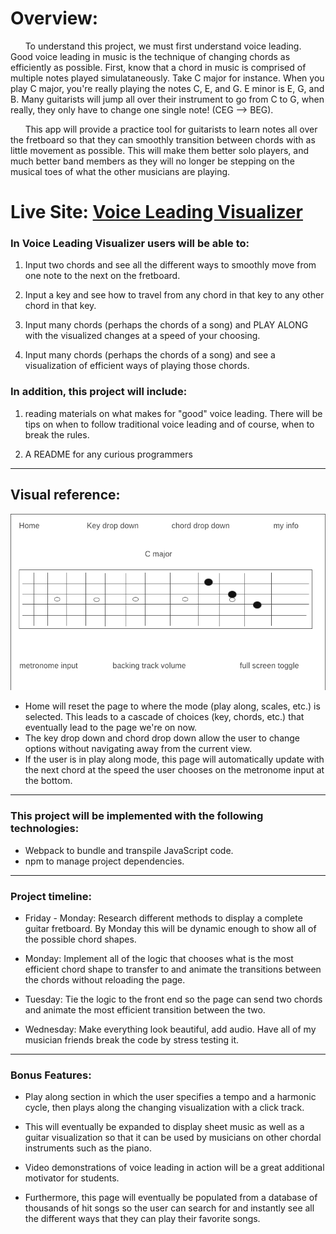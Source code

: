 
# Overview: 

&nbsp;&nbsp;&nbsp;&nbsp;&nbsp;&nbsp;To understand this project, we must first understand voice leading. Good 
voice leading in music is the technique of changing chords as 
efficiently as possible. First, know that a chord in music is comprised of 
multiple notes played simulataneously. Take C major for instance. When you 
play C major, you're really playing the notes C, E, and G. E minor is E, G,
and B. Many guitarists will jump all over their instrument to go from C to G,
when really, they only have to change one single note! (CEG --> BEG). 

&nbsp;&nbsp;&nbsp;&nbsp;&nbsp;&nbsp;This app will provide a practice tool for guitarists to learn notes all over 
the fretboard so that they can smoothly transition between chords with as 
little movement as possible. This will make them better solo players, and 
much better band members as they will no longer be stepping on the musical
toes of what the other musicians are playing. 

# Live Site: [Voice Leading Visualizer](https://eddymarshall.github.io/Voice_Leading_Visualizer/)


### In Voice Leading Visualizer users will be able to:
1. Input two chords and see all the different ways to smoothly move from one 
    note to the next on the fretboard.

2. Input a key and see how to travel from any chord in that key to any other 
    chord in that key.

3. Input many chords (perhaps the chords of a song) and PLAY ALONG with the 
    visualized changes at a speed of your choosing. 

4. Input many chords (perhaps the chords of a song) and see a visualization of 
    efficient ways of playing those chords.



### In addition, this project will include:
1. reading materials on what makes for "good" voice leading. There will be tips on when to follow traditional voice leading and of course, when to break the rules.

2. A README for any curious programmers

__________________________________________________________________________________________
## Visual reference:
![Here is a wireframe of the main page](wireframe.png)

* Home will reset the page to where the mode (play along, scales, etc.) is selected. This leads to a cascade of choices (key, chords, etc.) that eventually lead to the page we're on now. 
* The key drop down and chord drop down allow the user to change options without navigating away from the current view.
* If the user is in play along mode, this page will automatically update with the next chord at the speed the user chooses on the metronome input at the bottom.


__________________________________________________________________________________________
### This project will be implemented with the following technologies:

* Webpack to bundle and transpile JavaScript code.
* npm to manage project dependencies.

__________________________________________________________________________________________
### Project timeline:

* Friday - Monday: Research different methods to display a complete guitar fretboard. By Monday this will be dynamic enough to show all of the possible chord shapes.

* Monday: Implement all of the logic that chooses what is the most efficient chord shape to transfer to and animate the transitions between the chords without reloading the page.

* Tuesday: Tie the logic to the front end so the page can send two chords and animate the most efficient transition between the two.

* Wednesday: Make everything look beautiful, add audio. Have all of my musician friends break the code by stress testing it.

__________________________________________________________________________________________
### Bonus Features:

* Play along section in which the user specifies a tempo and a harmonic cycle, then plays along the changing visualization with a click track.

* This will eventually be expanded to display sheet music as well as a guitar visualization so that it can be used by musicians on other chordal instruments such as the piano.

* Video demonstrations of voice leading in action will be a great additional motivator for students.

* Furthermore, this page will eventually be populated from a database of thousands of hit songs so the user can search for and instantly see all the different ways that they can play their favorite songs.